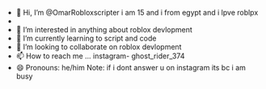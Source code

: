 - 👋 Hi, I’m @OmarRobloxscripter i am 15 and i from egypt and i lpve roblpx
- 
- 👀 I’m interested in anything about roblox devlopment
- 🌱 I’m currently learning to script and code
- 💞️ I’m looking to collaborate on roblox devlopment
- 📫 How to reach me ... instagram- ghost_rider_374
- 😄 Pronouns: he/him
  Note: if i dont answer u on instagram its bc i am busy



